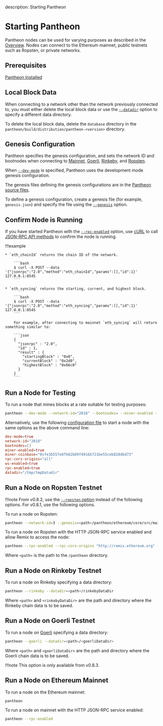 description: Starting Pantheon
<!--- END of page meta data -->

# Starting Pantheon

Pantheon nodes can be used for varying purposes as described in the [Overview](../index.md).
Nodes can connect to the Ethereum mainnet, public testnets such as Ropsten, or private networks.

## Prerequisites

[Pantheon Installed](../Installation/Overview.md)

## Local Block Data

When connecting to a network other than the network previously connected to, you must either delete the local block data 
or use the [`--datadir`](../Reference/Pantheon-CLI-Syntax.md#datadir) option to specify a different data directory. 

To delete the local block data, delete the `database` directory in the `pantheon/build/distribution/pantheon-<version>` directory.

## Genesis Configuration 

Pantheon specifies the genesis configuration, and sets the network ID and bootnodes when connecting 
to [Mainnet](#run-a-node-on-ethereum-mainnet), [Goerli](#run-a-node-on-goerli-testnet), [Rinkeby](#run-a-node-on-rinkeby-testnet), and [Ropsten](#run-a-node-on-ropsten-testnet). 

When [`--dev-mode`](../Reference/Pantheon-CLI-Syntax.md#dev-mode) is specified, Pantheon uses the development mode genesis configuration.

The genesis files defining the genesis configurations are in the [Pantheon source files](https://github.com/PegaSysEng/pantheon/tree/master/config/src/main/resources). 

To define a genesis configuration, create a genesis file (for example, `genesis.json`) and specify the file 
using the [`--genesis`](../Reference/Pantheon-CLI-Syntax.md#genesis) option.

## Confirm Node is Running

If you have started Pantheon with the [`--rpc-enabled`](../Reference/Pantheon-CLI-Syntax.md#rpc-enabled) option, use [cURL](https://curl.haxx.se/) to 
call [JSON-RPC API methods](../Reference/JSON-RPC-API-Methods.md) to confirm the node is running.

!!!example

    * `eth_chainId` returns the chain ID of the network. 
    
        ```bash
        $ curl -X POST --data '{"jsonrpc":"2.0","method":"eth_chainId","params":[],"id":1}' 127.0.0.1:8545
        ```
    
    * `eth_syncing` returns the starting, current, and highest block. 
    
        ```bash
        $ curl -X POST --data '{"jsonrpc":"2.0","method":"eth_syncing","params":[],"id":1}' 127.0.0.1:8545
        ``` 
          
        For example, after connecting to mainnet `eth_syncing` will return something similar to: 
        
        ```json
        {
          "jsonrpc" : "2.0",
          "id" : 1,
          "result" : {
            "startingBlock" : "0x0",
            "currentBlock" : "0x2d0",
            "highestBlock" : "0x66c0"
          }
        }
        ```

## Run a Node for Testing 

To run a node that mines blocks at a rate suitable for testing purposes: 

```bash
pantheon --dev-mode --network-id="2018" --bootnodes= --miner-enabled --miner-coinbase=0xfe3b557e8fb62b89f4916b721be55ceb828dbd73 --rpc-cors-origins="all" --ws-enabled --rpc-enabled --datadir=/tmp/tmpDatdir
```

Alternatively, use the following [configuration file](../Configuring-Pantheon/) to start a node with the same options as the above command line: 
```toml
dev-mode=true
network-id="2018"
bootnodes=[]
miner-enabled=true
miner-coinbase="0xfe3b557e8fb62b89f4916b721be55ceb828dbd73"
rpc-cors-origins="all"
ws-enabled=true
rpc-enabled=true
datadir="/tmp/tmpDatadir"
```

## Run a Node on Ropsten Testnet 

!!!note
    From v0.8.2, use the [`--ropsten` option](../Reference/Pantheon-CLI-Syntax.md#options) 
    instead of the following options. For v0.8.1, use the following options.

To run a node on Ropsten: 

```bash
pantheon --network-id=3 --genesis=<path>/pantheon/ethereum/core/src/main/resources/ropsten.json --bootnodes=enode://6332792c4a00e3e4ee0926ed89e0d27ef985424d97b6a45bf0f23e51f0dcb5e66b875777506458aea7af6f9e4ffb69f43f3778ee73c81ed9d34c51c4b16b0b0f@52.232.243.152:30303,enode://94c15d1b9e2fe7ce56e458b9a3b672ef11894ddedd0c6f247e0f1d3487f52b66208fb4aeb8179fce6e3a749ea93ed147c37976d67af557508d199d9594c35f09@192.81.208.223:30303
```

To run a node on Ropsten with the HTTP JSON-RPC service enabled and allow Remix to access the node: 

```bash
pantheon --rpc-enabled --rpc-cors-origins "http://remix.ethereum.org" --network-id=3 --genesis=<path>/pantheon/ethereum/core/src/main/resources/ropsten.json --bootnodes=enode://6332792c4a00e3e4ee0926ed89e0d27ef985424d97b6a45bf0f23e51f0dcb5e66b875777506458aea7af6f9e4ffb69f43f3778ee73c81ed9d34c51c4b16b0b0f@52.232.243.152:30303,enode://94c15d1b9e2fe7ce56e458b9a3b672ef11894ddedd0c6f247e0f1d3487f52b66208fb4aeb8179fce6e3a749ea93ed147c37976d67af557508d199d9594c35f09@192.81.208.223:30303
```

Where `<path>` is the path to the `/pantheon` directory. 

## Run a Node on Rinkeby Testnet

To run a node on Rinkeby specifying a data directory: 

```bash
pantheon --rinkeby --datadir=<path>/rinkebyDataDir
```
Where `<path>` and `<rinkebyDataDir>` are the path and directory where the Rinkeby chain data is to be saved.

## Run a Node on Goerli Testnet

To run a node on [Goerli](https://github.com/goerli/testnet) specifying a data directory: 

```bash
pantheon --goerli --datadir=<path>/<goerliDataDir>
```

Where `<path>` and `<goerliDataDir>` are the path and directory where the Goerli chain data is to be saved. 
   
!!!note
    This option is only available from v0.8.3.

## Run a Node on Ethereum Mainnet 

To run a node on the Ethereum mainnet: 

```bash
pantheon
```

To run a node on mainnet with the HTTP JSON-RPC service enabled: 

```bash
pantheon --rpc-enabled
```